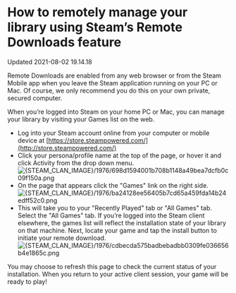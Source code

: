 # How to remotely manage your library using  Steam’s Remote Downloads feature
Updated 2021-08-02 19.14.18

Remote Downloads are enabled from any web browser or from the Steam Mobile app when you leave the Steam application running on your PC or Mac. Of course, we only recommend you do this on your own private, secured computer.  
  
When you’re logged into Steam on your home PC or Mac, you can manage your library by visiting your Games list on the web.  
  

* Log into your Steam account online from your computer or mobile device at [https://store.steampowered.com/](http://store.steampowered.com/)
* Click your persona/profile name at the top of the page, or hover it and click Activity from the drop down menu.  
![{STEAM_CLAN_IMAGE}/1976/698d1594001b708b1148a49bea7dcfb0c09f150a.png]({STEAM_CLAN_IMAGE}/1976/698d1594001b708b1148a49bea7dcfb0c09f150a.png)
* On the page that appears click the "Games" link on the right side.  
![{STEAM_CLAN_IMAGE}/1976/ba24128ee56405b7cd65a459fda14b24edff52c0.png]({STEAM_CLAN_IMAGE}/1976/ba24128ee56405b7cd65a459fda14b24edff52c0.png)
* This will take you to your "Recently Played" tab or "All Games" tab. Select the "All Games" tab. If you’re logged into the Steam client elsewhere, the games list will reflect the installation state of your library on that machine.   Next, locate your game and tap the install button to initiate your remote download. ![{STEAM_CLAN_IMAGE}/1976/cdbecda575badbebadbb0309fe036656b4e1865c.png]({STEAM_CLAN_IMAGE}/1976/cdbecda575badbebadbb0309fe036656b4e1865c.png)

  
You may choose to refresh this page to check the current status of your installation. When you return to your active client session, your game will be ready to play!  
  
